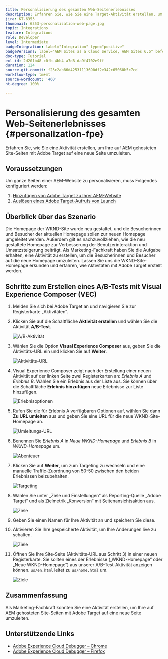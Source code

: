 ```yaml
---
title: Personalisierung des gesamten Web-Seitenerlebnisses
description: Erfahren Sie, wie Sie eine Target-Aktivität erstellen, um die Seiten Ihrer AEM-Website mithilfe von Adobe Target auf neue Seiten umzuleiten.
jira: KT-6353
thumbnail: 6353-personalization-web-page.jpg
topic: Integrations
feature: Integrations
role: Developer
level: Intermediate
badgeIntegration: label="Integration" type="positive"
badgeVersions: label="AEM Sites as a Cloud Service, AEM Sites 6.5" before-title="false"
doc-type: Tutorial
exl-id: 2d201b48-c0fb-4bb4-a7d8-da9f4702e9ff
duration: 124
source-git-commit: f23c2ab86d42531113690df2e342c65060b5c7cd
workflow-type: tm+mt
source-wordcount: '460'
ht-degree: 100%

---
```


# Personalisierung des gesamten Web-Seitenerlebnisses {#personalization-fpe}

Erfahren Sie, wie Sie eine Aktivität erstellen, um Ihre auf AEM gehosteten Site-Seiten mit Adobe Target auf eine neue Seite umzuleiten.

## Voraussetzungen

Um ganze Seiten einer AEM-Website zu personalisieren, muss Folgendes konfiguriert werden:

1. [Hinzufügen von Adobe Target zu Ihrer AEM-Website](./add-target-launch-extension.md)
1. [Auslösen eines Adobe Target-Aufrufs von Launch](./load-and-fire-target.md)

## Überblick über das Szenario

Die Homepage der WKND-Site wurde neu gestaltet, und die Besucherinnen und Besucher der aktuellen Homepage sollen zur neuen Homepage umgeleitet werden. Außerdem gilt es nachzuvollziehen, wie die neu gestaltete Homepage zur Verbesserung der Benutzerinteraktion und Umsatzsteigerung beiträgt. Als Marketing-Fachkraft haben Sie die Aufgabe erhalten, eine Aktivität zu erstellen, um die Besucherinnen und Besucher auf die neue Homepage umzuleiten. Lassen Sie uns die WKND-Site-Homepage erkunden und erfahren, wie Aktivitäten mit Adobe Target erstellt werden.

## Schritte zum Erstellen eines A/B-Tests mit Visual Experience Composer (VEC)

1. Melden Sie sich bei Adobe Target an und navigieren Sie zur Registerkarte „Aktivitäten“.
1. Klicken Sie auf die Schaltfläche **Aktivität erstellen** und wählen Sie die Aktivität **A/B-Test**.

   ![A/B-Aktivität](assets/ab-target-activity.png)

1. Wählen Sie die Option **Visual Experience Composer** aus, geben Sie die Aktivitäts-URL ein und klicken Sie auf **Weiter**.

   ![Aktivitäts-URL](assets/ab-test-url.png)

1. Visual Experience Composer zeigt nach der Erstellung einer neuen Aktivität auf der linken Seite zwei Registerkarten an: *Erlebnis A* und *Erlebnis B*. Wählen Sie ein Erlebnis aus der Liste aus. Sie können über die Schaltfläche **Erlebnis hinzufügen** neue Erlebnisse zur Liste hinzufügen.

   ![Erlebnisoptionen](assets/experience-options.png)

1. Rufen Sie die für Erlebnis A verfügbaren Optionen auf, wählen Sie dann **Zu URL umleiten** aus und geben Sie eine URL für die neue WKND-Site-Homepage an.

   ![Umleitungs-URL](assets/redirect-url.png)

1. Benennen Sie *Erlebnis A* in *Neue WKND-Homepage* und *Erlebnis B* in *WKND-Homepage* um.

   ![Abenteuer](assets/new-experiences.png)

1. Klicken Sie auf **Weiter**, um zum Targeting zu wechseln und eine manuelle Traffic-Zuordnung von 50-50 zwischen den beiden Erlebnissen beizubehalten.

   ![Targeting](assets/targeting.png)

1. Wählen Sie unter „Ziele und Einstellungen“ als Reporting-Quelle „Adobe Target“ und als Zielmetrik „Konversion“ mit Seitenansichtsaktion aus.

   ![Ziele](assets/goals.png)

1. Geben Sie einen Namen für Ihre Aktivität an und speichern Sie diese.
1. Aktivieren Sie Ihre gespeicherte Aktivität, um Ihre Änderungen live zu schalten.

   ![Ziele](assets/activate.png)

1. Öffnen Sie Ihre Site-Seite (Aktivitäts-URL aus Schritt 3) in einer neuen Registerkarte. Sie sollten eines der Erlebnisse („WKND-Homepage“ oder „Neue WKND-Homepage“) aus unserer A/B-Test-Aktivität anzeigen können. `us/en.html` leitet zu `us/home.html` um.

   ![Ziele](assets/redirect-test.png)

## Zusammenfassung

Als Marketing-Fachkraft konnten Sie eine Aktivität erstellen, um Ihre auf AEM gehosteten Site-Seiten mit Adobe Target auf eine neue Seite umzuleiten.

## Unterstützende Links

* [Adobe Experience Cloud Debugger – Chrome](https://chrome.google.com/webstore/detail/adobe-experience-platform/bfnnokhpnncpkdmbokanobigaccjkpob)
* [Adobe Experience Cloud Debugger – Firefox](https://addons.mozilla.org/en-US/firefox/addon/adobe-experience-platform-dbg/)
